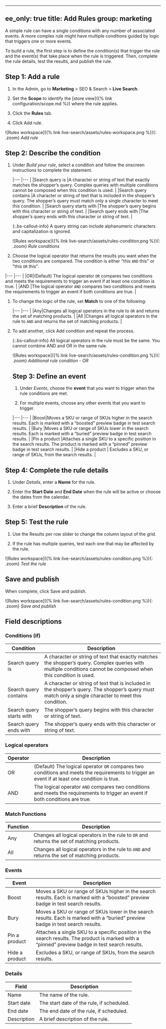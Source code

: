  ---
ee_only: true
title: Add Rules
group: marketing
---

A simple rule can have a single conditions with any number of associated events. A more complex rule might have multiple conditions guided by logic that triggers one or more events.

To build a rule, the first step is to define the condition(s) that trigger the rule and the event(s) that take place when the rule is triggered. Then, complete the rule details, test the results, and publish the rule.

## Step 1: Add a rule

1.	In the Admin, go to **Marketing** > SEO & Search > **Live Search**.

1.	Set the **Scope** to identify the [store view]({% link configuration/scope.md %}) where the rule applies.

1.	Click the **Rules** tab.

1.	Click <span class="btn">Add rule</span>.

  ![Rules workspace]({% link live-search/assets/rules-workspace.png %}){: .zoom}
  _Add rule_

## Step 2: Describe the condition

1.	Under _Build your rule_, select a condition and follow the onscreen instructions to complete the statement.

    |--- |--- |
    |Search query is |A character or string of text that exactly matches the shopper’s query. Complex queries with multiple conditions cannot be composed when this condition is used. |
    |Search query contains |A character or string of text that is included in the shopper’s query. The shopper’s query must match only a single character to meet this condition. | 
    |Search query starts with |The shopper’s query begins with this character or string of text. |
    |Search query ends with |The shopper’s query ends with this character or string of text. | 

    {:.bs-callout-info}
    A query string can include alphanumeric characters and capitalization is ignored.

    ![Rules workspace]({% link live-search/assets/rules-condition.png %}){: .zoom}
    _Rule conditions_

 1. Choose the logical operator that returns the results you want when the two conditions are compared. The condition is either "this `AND` this" or "this `OR` this".

   |--- |--- |
   |OR|(Default) The logical operator `OR` compares two conditions and meets the requirements to trigger an event if at least one condition is true. |
   |AND |The logical operator `AND` compares two conditions and meets the requirements to trigger an event if both conditions are true. |

1. To change the logic of the rule, set **Match** to one of the following:

   |--- |--- |
   |Any|Changes all logical operators in the rule to `OR` and returns the set of matching products. |
   |All |Changes all logical operators in the rule to `AND` and returns the set of matching products. |

1. To add another, click <span class="btn">Add condition</span> and repeat the process.

   {:.bs-callout-info}
   All logical operators in the rule must be the same. You cannot combine AND and OR in the same rule.

   ![Rules workspace]({% link live-search/assets/rules-condition.png %}){: .zoom}
   _Additional rule condition - OR_

   ## Step 3: Define an event

   1. Under _Events_, choose the **event** that you want to trigger when the rule conditions are met.

   1. For multiple events, choose any other events that you want to trigger.

     |--- |--- |
     |Boost|Moves a SKU or range of SKUs higher in the search results. Each is marked with a “boosted” preview badge in test search results. |
     |Bury |Moves a SKU or range of SKUs lower in the search results. Each is marked with a “buried” preview badge in test search results. |
     |Pin a product |Attaches a single SKU to a specific position in the search results. The product is marked with a “pinned” preview badge in test search results. |
     |Hide a product | Excludes a SKU, or range of SKUs, from the search results. |

## Step 4: Complete the rule details

1. Under _Details_, enter a **Name** for the rule.

1. Enter the **Start Date** and **End Date** when the rule will be active or choose the dates from the calendar.

1. Enter a brief **Description** of the rule.

## Step 5: Test the rule

1. Use the Results per row slider to change the column layout of the grid.

1. If the rule has multiple queries, test each one that may be affected by the rule.

![Rules workspace]({% link live-search/assets/rules-condition.png %}){: .zoom}
_Test the rule_

## Save and publish

When complete, click <span class="btn">Save and publish</span>.

![Rules workspace]({% link live-search/assets/rules-condition.png %}){: .zoom}
_Save and publish_

## Field descriptions

### Conditions (if)

|Condition |Description |
|--- |--- |
|Search query is |A character or string of text that exactly matches the shopper’s query. Complex queries with multiple conditions cannot be composed when this condition is used. |
|Search query contains |A character or string of text that is included in the shopper’s query. The shopper’s query must match only a single character to meet this condition. | 
|Search query starts with |The shopper’s query begins with this character or string of text. |
|Search query ends with |The shopper’s query ends with this character or string of text. | 

### Logical operators

|Operator |Description |
|--- |--- |
|OR|(Default) The logical operator `OR` compares two conditions and meets the requirements to trigger an event if at least one condition is true. |
|AND |The logical operator `AND` compares two conditions and meets the requirements to trigger an event if both conditions are true. |

### Match Functions

|Function |Description |
|--- |--- |
|Any|Changes all logical operators in the rule to `OR` and returns the set of matching products. |
|All |Changes all logical operators in the rule to `AND` and returns the set of matching products. |

### Events

|Event |Description |
|--- |--- |
|Boost|Moves a SKU or range of SKUs higher in the search results. Each is marked with a “boosted” preview badge in test search results. |
|Bury |Moves a SKU or range of SKUs lower in the search results. Each is marked with a “buried” preview badge in test search results. |
|Pin a product |Attaches a single SKU to a specific position in the search results. The product is marked with a “pinned” preview badge in test search results. |
|Hide a product | Excludes a SKU, or range of SKUs, from the search results. |

### Details
|Field |Description |
|--- |--- |
|Name|The name of the rule.|
|Start date |The start date of the rule, if scheduled. |
|End date|The end date of the rule, if scheduled. |
|Description |A brief description of the rule. |
